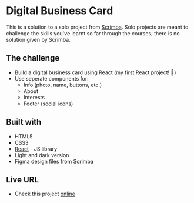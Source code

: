 # Digital Business Card

This is a solution to a solo project from [Scrimba](https://www.scrimba.com).
Solo projects are meant to challenge the skills you've learnt so far through the courses; there is no solution given by Scrimba.

## The challenge

- Build a digital business card using React (my first React project! 🤩)
- Use seperate components for:
  - Info (photo, name, buttons, etc.)
  - About
  - Interests
  - Footer (social icons)

## Built with

- HTML5
- CSS3
- [React](https://reactjs.org/) - JS library
- Light and dark version
- Figma design files from Scrimba

## Live URL

- Check this project [online](https://business-card.ullavs.nl)
